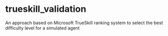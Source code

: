 # trueskill_validation
An approach based on Microsoft TrueSkill ranking system to select the best difficulty level for a simulated agent
